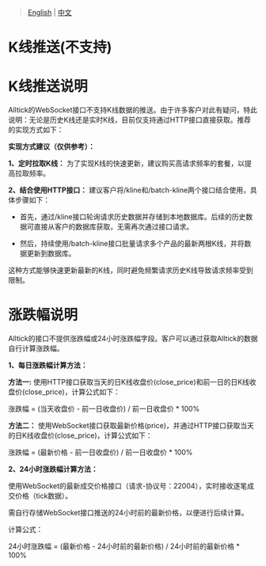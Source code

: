 > [English](./k_line_push.md) | [中文](./k_line_push_cn.md)

# K线推送(不支持)

# K线推送说明

Alltick的WebSocket接口不支持K线数据的推送。由于许多客户对此有疑问，特此说明：无论是历史K线还是实时K线，目前仅支持通过HTTP接口直接获取。推荐的实现方式如下：

**实现方式建议（仅供参考）：**

**1、定时拉取K线：** 为了实现K线的快速更新，建议购买高请求频率的套餐，以提高拉取频率。

**2、结合使用HTTP接口：** 建议客户将/kline和/batch-kline两个接口结合使用，具体步骤如下：

- 首先，通过/kline接口轮询请求历史数据并存储到本地数据库。后续的历史数据可直接从客户的数据库获取，无需再次通过接口请求。

- 然后，持续使用/batch-kline接口批量请求多个产品的最新两根K线，并将数据更新到数据库。

这种方式能够快速更新最新的K线，同时避免频繁请求历史K线导致请求频率受到限制。

# 涨跌幅说明

Alltick的接口不提供涨跌幅或24小时涨跌幅字段。客户可以通过获取Alltick的数据自行计算涨跌幅。

**1、每日涨跌幅计算方法：**

**方法一:** 使用HTTP接口获取当天的日K线收盘价(close_price)和前一日的日K线收盘价(close_price)，计算公式如下：

涨跌幅 = (当天收盘价 - 前一日收盘价) / 前一日收盘价 * 100%

**方法二：** 使用WebSocket接口获取最新价格(price)，并通过HTTP接口获取当天的日K线收盘价(close_price)，计算公式如下：

涨跌幅 = (最新价格 - 前一日收盘价) / 前一日收盘价 * 100%

**2、24小时涨跌幅计算方法：**

使用WebSocket的最新成交价格接口（请求-协议号：22004），实时接收逐笔成交价格（tick数据）。

需自行存储WebSocket接口推送的24小时前的最新价格，以便进行后续计算。

计算公式：

24小时涨跌幅 = (最新价格 - 24小时前的最新价格) / 24小时前的最新价格 * 100%

